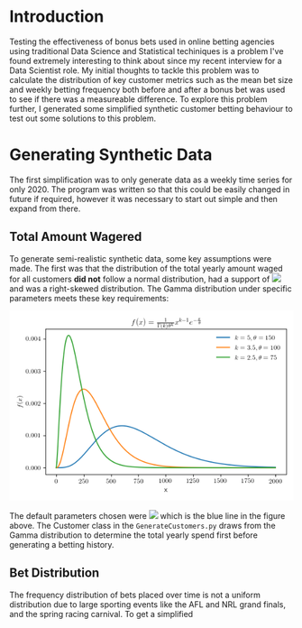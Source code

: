 # Introduction
Testing the effectiveness of bonus bets used in online betting agencies using traditional Data Science and Statistical techiniques is a problem I've found extremely interesting to think about since my recent interview for a Data Scientist role. My initial thoughts to tackle this problem was to calculate the distribution of key customer metrics such as the mean bet size and weekly betting frequency both before and after a bonus bet was used to see if there was a measureable difference. To explore this problem further, I generated some simplified synthetic customer betting behaviour to test out some solutions to this problem. 

# Generating Synthetic Data
The first simplification was to only generate data as a weekly time series for only 2020. The program was written so that this could be easily changed in future if required, however it was necessary to start out simple and then expand from there.  

## Total Amount Wagered
To generate semi-realistic synthetic data, some key assumptions were made. The first was that the distribution of the total yearly amount waged for all customers **did not** follow a normal distribution, had a support of <img src="https://render.githubusercontent.com/render/math?math=x\in\(0,\infty)"> and was a right-skewed distribution. The Gamma distribution under specific parameters meets these key requirements:

![Gamma Distribution for various k and theta](/Plots/GammaDist.png)

The default parameters chosen were <img src="https://render.githubusercontent.com/render/math?math=k=5, \theta=150"> which is the blue line in the figure above. The Customer class in the `GenerateCustomers.py` draws from the Gamma distribution to determine the total yearly spend first before generating a betting history. 

## Bet Distribution
The frequency distribution of bets placed over time is not a uniform distribution due to large sporting events like the AFL and NRL grand finals, and the spring racing carnival. To get a simplified 
